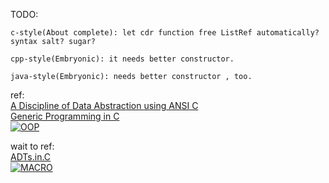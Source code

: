 TODO:

    c-style(About complete): let cdr function free ListRef automatically? syntax salt? sugar?

    cpp-style(Embryonic): it needs better constructor.

    java-style(Embryonic): needs better constructor , too.

ref:<br>
     [A Discipline of Data Abstraction using ANSI C](https://classes.soe.ucsc.edu/cmps201/Fall98/Handouts/C_hints/adt-new.ps)<br>
     [Generic Programming in C](http://cs.boisestate.edu/~amit/teaching/253/handouts/07-c-generic-coding-handout.pdf)<br>
     [![OOP](https://i.ytimg.com/vi/TB7pZGFk5DY/hqdefault.jpg?sqp=-oaymwEWCKgBEF5IWvKriqkDCQgBFQAAiEIYAQ==&rs=AOn4CLCAU2oEwvjcsW84qIxnL6ezh7fe-w)](https://www.youtube.com/watch?v=TB7pZGFk5DY)<br>

wait to ref:<br>
     [ADTs.in.C](http://inst.eecs.berkeley.edu/~selfpace/studyguide/9C.sg/Output/sample.quiz.solns.html)<br>
     [![MACRO](https://i.ytimg.com/vi/7gadhJcIq_o/hqdefault.jpg?sqp=-oaymwEWCKgBEF5IWvKriqkDCQgBFQAAiEIYAQ==&rs=AOn4CLAvg1wyo6Be9xJ-N22z9zLO9Vh6bA)](https://www.youtube.com/watch?v=7gadhJcIq_o&t=1615s)
